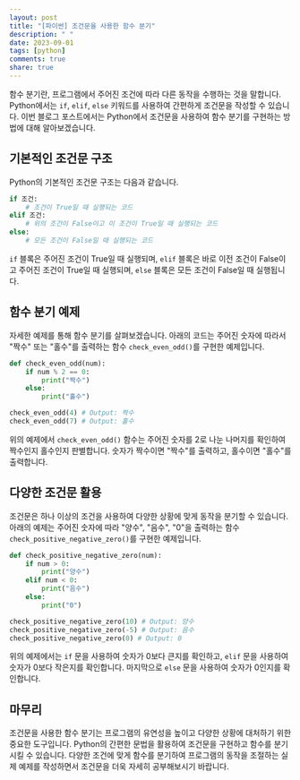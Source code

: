```yaml
---
layout: post
title: "[파이썬] 조건문을 사용한 함수 분기"
description: " "
date: 2023-09-01
tags: [python]
comments: true
share: true
---
```


함수 분기란, 프로그램에서 주어진 조건에 따라 다른 동작을 수행하는 것을 말합니다. Python에서는 `if`, `elif`, `else` 키워드를 사용하여 간편하게 조건문을 작성할 수 있습니다. 이번 블로그 포스트에서는 Python에서 조건문을 사용하여 함수 분기를 구현하는 방법에 대해 알아보겠습니다.

## 기본적인 조건문 구조

Python의 기본적인 조건문 구조는 다음과 같습니다.

```python
if 조건:
    # 조건이 True일 때 실행되는 코드 
elif 조건:
    # 위의 조건이 False이고 이 조건이 True일 때 실행되는 코드 
else:
    # 모든 조건이 False일 때 실행되는 코드 
```

`if` 블록은 주어진 조건이 True일 때 실행되며, `elif` 블록은 바로 이전 조건이 False이고 주어진 조건이 True일 때 실행되며, `else` 블록은 모든 조건이 False일 때 실행됩니다.

## 함수 분기 예제

자세한 예제를 통해 함수 분기를 살펴보겠습니다. 아래의 코드는 주어진 숫자에 따라서 "짝수" 또는 "홀수"를 출력하는 함수 `check_even_odd()`를 구현한 예제입니다.

```python
def check_even_odd(num):
    if num % 2 == 0:
        print("짝수")
    else:
        print("홀수")

check_even_odd(4) # Output: 짝수
check_even_odd(7) # Output: 홀수
```

위의 예제에서 `check_even_odd()` 함수는 주어진 숫자를 2로 나눈 나머지를 확인하여 짝수인지 홀수인지 판별합니다. 숫자가 짝수이면 "짝수"를 출력하고, 홀수이면 "홀수"를 출력합니다.

## 다양한 조건문 활용

조건문은 하나 이상의 조건을 사용하여 다양한 상황에 맞게 동작을 분기할 수 있습니다. 아래의 예제는 주어진 숫자에 따라 "양수", "음수", "0"을 출력하는 함수 `check_positive_negative_zero()`를 구현한 예제입니다.

```python
def check_positive_negative_zero(num):
    if num > 0:
        print("양수")
    elif num < 0:
        print("음수")
    else:
        print("0")

check_positive_negative_zero(10) # Output: 양수
check_positive_negative_zero(-5) # Output: 음수
check_positive_negative_zero(0) # Output: 0
```

위의 예제에서는 `if` 문을 사용하여 숫자가 0보다 큰지를 확인하고, `elif` 문을 사용하여 숫자가 0보다 작은지를 확인합니다. 마지막으로 `else` 문을 사용하여 숫자가 0인지를 확인합니다.

## 마무리

조건문을 사용한 함수 분기는 프로그램의 유연성을 높이고 다양한 상황에 대처하기 위한 중요한 도구입니다. Python의 간편한 문법을 활용하여 조건문을 구현하고 함수를 분기시킬 수 있습니다. 다양한 조건에 맞게 함수를 분기하여 프로그램의 동작을 조절하는 실제 예제를 작성하면서 조건문을 더욱 자세히 공부해보시기 바랍니다.